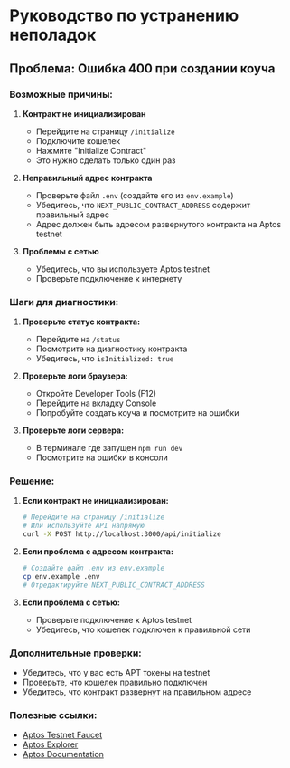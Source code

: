 # Руководство по устранению неполадок

## Проблема: Ошибка 400 при создании коуча

### Возможные причины:

1. **Контракт не инициализирован**
   - Перейдите на страницу `/initialize` 
   - Подключите кошелек
   - Нажмите "Initialize Contract"
   - Это нужно сделать только один раз

2. **Неправильный адрес контракта**
   - Проверьте файл `.env` (создайте его из `env.example`)
   - Убедитесь, что `NEXT_PUBLIC_CONTRACT_ADDRESS` содержит правильный адрес
   - Адрес должен быть адресом развернутого контракта на Aptos testnet

3. **Проблемы с сетью**
   - Убедитесь, что вы используете Aptos testnet
   - Проверьте подключение к интернету

### Шаги для диагностики:

1. **Проверьте статус контракта:**
   - Перейдите на `/status`
   - Посмотрите на диагностику контракта
   - Убедитесь, что `isInitialized: true`

2. **Проверьте логи браузера:**
   - Откройте Developer Tools (F12)
   - Перейдите на вкладку Console
   - Попробуйте создать коуча и посмотрите на ошибки

3. **Проверьте логи сервера:**
   - В терминале где запущен `npm run dev`
   - Посмотрите на ошибки в консоли

### Решение:

1. **Если контракт не инициализирован:**
   ```bash
   # Перейдите на страницу /initialize
   # Или используйте API напрямую
   curl -X POST http://localhost:3000/api/initialize
   ```

2. **Если проблема с адресом контракта:**
   ```bash
   # Создайте файл .env из env.example
   cp env.example .env
   # Отредактируйте NEXT_PUBLIC_CONTRACT_ADDRESS
   ```

3. **Если проблема с сетью:**
   - Проверьте подключение к Aptos testnet
   - Убедитесь, что кошелек подключен к правильной сети

### Дополнительные проверки:

- Убедитесь, что у вас есть APT токены на testnet
- Проверьте, что кошелек правильно подключен
- Убедитесь, что контракт развернут на правильном адресе

### Полезные ссылки:

- [Aptos Testnet Faucet](https://faucet.testnet.aptoslabs.com/)
- [Aptos Explorer](https://explorer.aptoslabs.com/)
- [Aptos Documentation](https://aptos.dev/)
